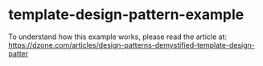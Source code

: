 # template-design-pattern-example
To understand how this example works, please read the article at: https://dzone.com/articles/design-patterns-demystified-template-design-patter
